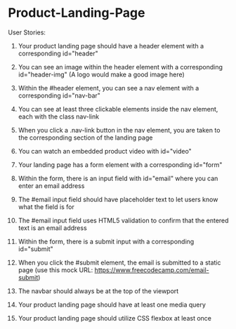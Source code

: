 # Product-Landing-Page

User Stories:

1. Your product landing page should have a header element with a corresponding id="header"

2. You can see an image within the header element with a corresponding id="header-img" (A logo would make a good image here)

3. Within the #header element, you can see a nav element with a corresponding id="nav-bar"

4. You can see at least three clickable elements inside the nav element, each with the class nav-link

5. When you click a .nav-link button in the nav element, you are taken to the corresponding section of the landing page

6. You can watch an embedded product video with id="video"

7. Your landing page has a form element with a corresponding id="form"

8. Within the form, there is an input field with id="email" where you can enter an email address

9. The #email input field should have placeholder text to let users know what the field is for

10. The #email input field uses HTML5 validation to confirm that the entered text is an email address

11. Within the form, there is a submit input with a corresponding id="submit"

12. When you click the #submit element, the email is submitted to a static page (use this mock URL: https://www.freecodecamp.com/email-submit)

13. The navbar should always be at the top of the viewport

14. Your product landing page should have at least one media query

15. Your product landing page should utilize CSS flexbox at least once

